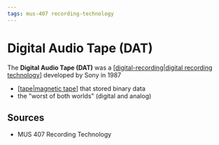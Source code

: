 ```yaml
---
tags: mus-407 recording-technology
---
```


# Digital Audio Tape (DAT)

The **Digital Audio Tape (DAT)** was a [[digital-recording|digital recording technology]] developed by Sony in 1987

- [[tape|magnetic tape]] that stored binary data
- the "worst of both worlds" (digital and analog)

## Sources

- MUS 407 Recording Technology

[//begin]: # "Autogenerated link references for markdown compatibility"
[digital-recording|digital recording technology]: digital-recording "Digital Recording"
[tape|magnetic tape]: tape "Tape"
[//end]: # "Autogenerated link references"